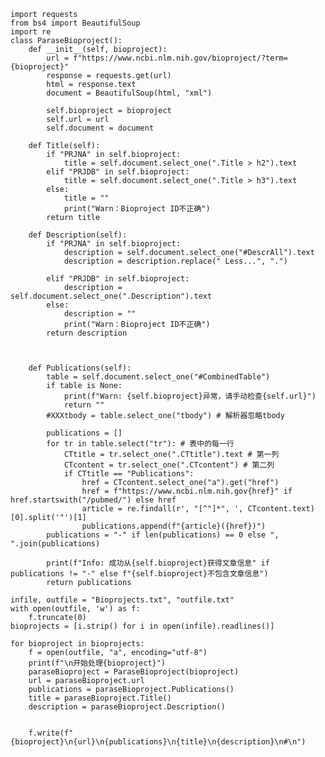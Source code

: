     import requests
    from bs4 import BeautifulSoup
    import re
    class ParaseBioproject():
        def __init__(self, bioproject):
            url = f"https://www.ncbi.nlm.nih.gov/bioproject/?term={bioproject}"
            response = requests.get(url)
            html = response.text
            document = BeautifulSoup(html, "xml")

            self.bioproject = bioproject
            self.url = url
            self.document = document
        
        def Title(self):
            if "PRJNA" in self.bioproject:
                title = self.document.select_one(".Title > h2").text
            elif "PRJDB" in self.bioproject:
                title = self.document.select_one(".Title > h3").text
            else:
                title = ""
                print("Warn：Bioproject ID不正确")
            return title

        def Description(self):
            if "PRJNA" in self.bioproject:
                description = self.document.select_one("#DescrAll").text
                description = description.replace(" Less...", ".")

            elif "PRJDB" in self.bioproject:
                description = self.document.select_one(".Description").text
            else:
                description = ""
                print("Warn：Bioproject ID不正确")
            return description



        def Publications(self):
            table = self.document.select_one("#CombinedTable")
            if table is None:
                print(f"Warn: {self.bioproject}异常，请手动检查{self.url}")
                return ""
            #XXXtbody = table.select_one("tbody") # 解析器忽略tbody

            publications = []
            for tr in table.select("tr"): # 表中的每一行
                CTtitle = tr.select_one(".CTtitle").text # 第一列
                CTcontent = tr.select_one(".CTcontent") # 第二列
                if CTtitle == "Publications":
                    href = CTcontent.select_one("a").get("href")
                    href = f"https://www.ncbi.nlm.nih.gov{href}" if href.startswith("/pubmed/") else href
                    article = re.findall(r', "[^"]*", ', CTcontent.text)[0].split('"')[1]
                    publications.append(f"{article}({href})")
            publications = "-" if len(publications) == 0 else ", ".join(publications)
            
            print(f"Info: 成功从{self.bioproject}获得文章信息" if publications != "-" else f"{self.bioproject}不包含文章信息")
            return publications

    infile, outfile = "Bioprojects.txt", "outfile.txt"
    with open(outfile, 'w') as f:
        f.truncate(0)
    bioprojects = [i.strip() for i in open(infile).readlines()]

    for bioproject in bioprojects:
        f = open(outfile, "a", encoding="utf-8")
        print(f"\n开始处理{bioproject}")
        paraseBioproject = ParaseBioproject(bioproject)
        url = paraseBioproject.url
        publications = paraseBioproject.Publications()
        title = paraseBioproject.Title()
        description = paraseBioproject.Description()


        f.write(f"{bioproject}\n{url}\n{publications}\n{title}\n{description}\n#\n")
        




